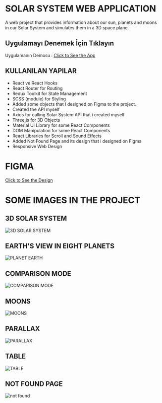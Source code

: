 # SOLAR SYSTEM WEB APPLICATION

A web project that provides information about our sun, planets and moons in our Solar System and simulates them in a 3D space plane.

## Uygulamayı Denemek İçin Tıklayın

Uygulamanın Demosu : [Click to See the App](https://solarsystemapp.netlify.app/)

## KULLANILAN YAPILAR

* React ve React Hooks
* React Router for Routing
* Redux Toolkit for State Management
* SCSS (module) for Styling
* Added some objects that I designed on Figma to the project.
* Created the API myself
* Axios for calling Solar System API that i created myself
* Three.js for 3D Objects
* Material UI Library for some React Components
* DOM Manipulation for some React Components
* React Libraries for Scroll and Sound Effects
* Added Not Found Page and its design that i designed on Figma
* Responsive Web Design

# FIGMA

[Click to See the Design](https://www.figma.com/file/sJf0a77kNKMoXpnqkhCvkC/Solar-System?node-id=0%3A1)

# SOME IMAGES IN THE PROJECT

## 3D SOLAR SYSTEM

![3D SOLAR SYSTEM](https://user-images.githubusercontent.com/98098019/197524961-287e6996-50f5-46a8-8d22-3692e228028d.png)

## EARTH'S VIEW IN EIGHT PLANETS 

![PLANET EARTH](https://user-images.githubusercontent.com/98098019/197525179-0719bfaa-2d82-4eab-8166-72da6b934087.png)

## COMPARISON MODE

![COMPARISON MODE](https://user-images.githubusercontent.com/98098019/197525297-45c5475a-26fb-4e52-ac38-7a9795ba4144.png)

## MOONS

![MOONS](https://user-images.githubusercontent.com/98098019/197525360-43fd7790-2da4-41c6-bc2a-bf365d6e9905.png)

## PARALLAX

![PARALLAX](https://user-images.githubusercontent.com/98098019/197525412-73853269-e59a-4a67-854d-5ed7858d45e9.png)

## TABLE

![TABLE](https://user-images.githubusercontent.com/98098019/197525488-d7b83f84-63ba-41d9-be5d-59198078c866.png)

## NOT FOUND PAGE

![not found](https://user-images.githubusercontent.com/98098019/197525539-441ca21f-fe10-415a-85d5-4a4277842fa5.png)




